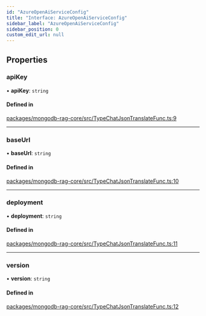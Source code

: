 ```yaml
---
id: "AzureOpenAiServiceConfig"
title: "Interface: AzureOpenAiServiceConfig"
sidebar_label: "AzureOpenAiServiceConfig"
sidebar_position: 0
custom_edit_url: null
---
```


## Properties

### apiKey

• **apiKey**: `string`

#### Defined in

[packages/mongodb-rag-core/src/TypeChatJsonTranslateFunc.ts:9](https://github.com/mongodben/chatbot/blob/4bc75a7/packages/mongodb-rag-core/src/TypeChatJsonTranslateFunc.ts#L9)

___

### baseUrl

• **baseUrl**: `string`

#### Defined in

[packages/mongodb-rag-core/src/TypeChatJsonTranslateFunc.ts:10](https://github.com/mongodben/chatbot/blob/4bc75a7/packages/mongodb-rag-core/src/TypeChatJsonTranslateFunc.ts#L10)

___

### deployment

• **deployment**: `string`

#### Defined in

[packages/mongodb-rag-core/src/TypeChatJsonTranslateFunc.ts:11](https://github.com/mongodben/chatbot/blob/4bc75a7/packages/mongodb-rag-core/src/TypeChatJsonTranslateFunc.ts#L11)

___

### version

• **version**: `string`

#### Defined in

[packages/mongodb-rag-core/src/TypeChatJsonTranslateFunc.ts:12](https://github.com/mongodben/chatbot/blob/4bc75a7/packages/mongodb-rag-core/src/TypeChatJsonTranslateFunc.ts#L12)
